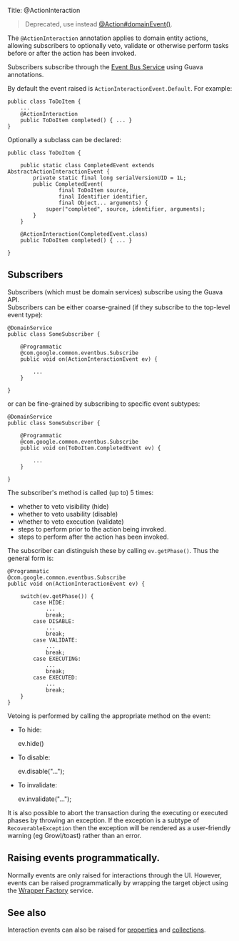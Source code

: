 Title: @ActionInteraction

> Deprecated, use instead [@Action#domainEvent()](./Action.html).

The `@ActionInteraction` annotation applies to domain entity actions, allowing
subscribers to optionally veto, validate or otherwise perform tasks before 
or after the action has been invoked.

Subscribers subscribe through the [Event Bus Service](../services/event-bus-service.html) using Guava annotations.

By default the event raised is `ActionInteractionEvent.Default`.  For example:

    public class ToDoItem {
        ...     
        @ActionInteraction
        public ToDoItem completed() { ... }
    }

Optionally a subclass can be declared:

    public class ToDoItem {
    
        public static class CompletedEvent extends AbstractActionInteractionEvent {
            private static final long serialVersionUID = 1L;
            public CompletedEvent(
                    final ToDoItem source, 
                    final Identifier identifier, 
                    final Object... arguments) {
                super("completed", source, identifier, arguments);
            }
        }
        
        @ActionInteraction(CompletedEvent.class)
        public ToDoItem completed() { ... }
        
    }


## Subscribers

Subscribers (which must be domain services) subscribe using the Guava API.  
Subscribers can be either coarse-grained (if they subscribe to the top-level event type):

    @DomainService
    public class SomeSubscriber {

        @Programmatic
        @com.google.common.eventbus.Subscribe
        public void on(ActionInteractionEvent ev) {
        
            ...
        }
        
    }
    
or can be fine-grained by subscribing to specific event subtypes:

    @DomainService
    public class SomeSubscriber {

        @Programmatic
        @com.google.common.eventbus.Subscribe
        public void on(ToDoItem.CompletedEvent ev) {
        
            ...
        }
        
    }

The subscriber's method is called (up to) 5 times:

* whether to veto visibility (hide)
* whether to veto usability (disable)
* whether to veto execution (validate)
* steps to perform prior to the action being invoked.
* steps to perform after the action has been invoked.

The subscriber can distinguish these by calling `ev.getPhase()`.  Thus the general form is:

    @Programmatic
    @com.google.common.eventbus.Subscribe
    public void on(ActionInteractionEvent ev) {
        
        switch(ev.getPhase()) {
            case HIDE:
                ...
                break;
            case DISABLE:
                ...
                break;
            case VALIDATE:
                ...
                break;
            case EXECUTING:
                ...
                break;
            case EXECUTED:
                ...
                break;
        }
    }

Vetoing is performed by calling the appropriate method on the event:

* To hide:

    ev.hide()
    
* To disable:

    ev.disable("...");

* To invalidate:

    ev.invalidate("...");

It is also possible to abort the transaction during the executing or executed
phases by throwing an exception.  If the exception is a subtype of `RecoverableException` 
then the exception will be rendered as a user-friendly warning (eg Growl/toast)
rather than an error.

    
## Raising events programmatically.

Normally events are only raised for interactions through the UI.  However, events can be raised programmatically by
wrapping the target object using the [Wrapper Factory](../services/wrapper-factory.html) service.


## See also

Interaction events can also be raised for [properties](./PropertyInteraction.html) and [collections](./CollectionInteraction.html).


